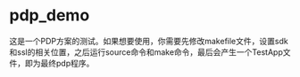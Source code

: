# pdp_demo
这是一个PDP方案的测试。如果想要使用，你需要先修改makefile文件，设置sdk和ssl的相关位置，之后运行source命令和make命令，最后会产生一个TestApp文件，即为最终pdp程序。
